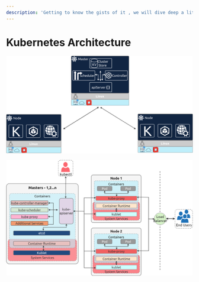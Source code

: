```yaml
---
description: 'Getting to know the gists of it , we will dive deep a little latter'
---
```


# Kubernetes Architecture

![How it all fits together](.gitbook/assets/kubernetes.png)

![ kubernetes Internals](.gitbook/assets/kubernetes-4.png)

